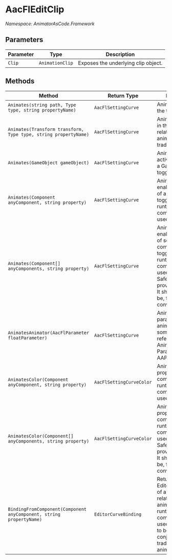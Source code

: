 # AacFlEditClip
*Namespace: AnimatorAsCode.Framework*

## Parameters
| Parameter | Type | Description |
|-|-|-|
| `Clip` | `AnimationClip` | Exposes the underlying clip object. |

## Methods
| Method | Return Type | Description |
|-|-|-|
| `Animates(string path, Type type, string propertyName)` | `AacFlSettingCurve ` | Animates a path the traditional way. |
| `Animates(Transform transform, Type type, string propertyName)` | `AacFlSettingCurve ` | Animates an object in the hierarchy relative to the animator root, the traditional way. |
| `Animates(GameObject gameObject)` | `AacFlSettingCurve ` | Animates the active property of a GameObject, toggling it. |
| `Animates(Component anyComponent, string property)` | `AacFlSettingCurve ` | Animates the enabled property of a component, toggling it. The runtime type of the component will be used. |
| `Animates(Component[] anyComponents, string property)` | `AacFlSettingCurve ` | Animates the enabled property of several components, toggling them. The runtime type of the component will be used. // FIXME: Safety is not provived on nulls. It should probably be, for convenience. |
| `AnimatesAnimator(AacFlParameter floatParameter)` | `AacFlSettingCurve ` | Animates a Float parameter of the animator (may sometimes be referred to as an Animated Animator Parameter, or AAP). |
| `AnimatesColor(Component anyComponent, string property)` | `AacFlSettingCurveColor ` | Animates a color property of a component. The runtime type of the component will be used. |
| `AnimatesColor(Component[] anyComponents, string property)` | `AacFlSettingCurveColor ` | Animates a color property of several components. The runtime type of the component will be used. // FIXME: Safety is not provived on nulls. It should probably be, for convenience. |
| `BindingFromComponent(Component anyComponent, string propertyName)` | `EditorCurveBinding ` | Returns an EditorCurveBinding of a component, relative to the animator root. The runtime type of the component will be used. This is meant to be used in conjunction with traditional animation APIs. |
